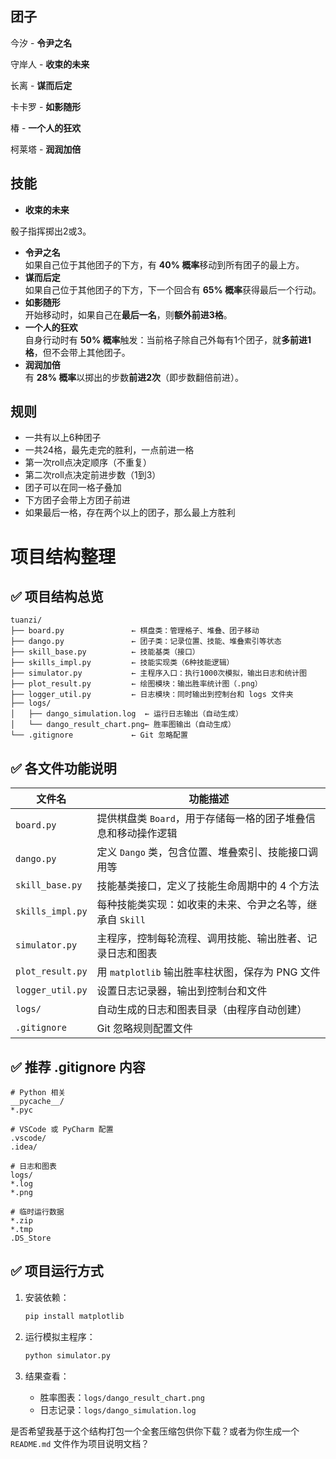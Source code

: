 ## 团子
今汐 - **令尹之名**

守岸人 - **收束的未来**

长离 - **谋而后定**

卡卡罗 - **如影随形**

椿 - **一个人的狂欢**

柯莱塔 - **润润加倍**

## 技能
+ **收束的未来**

骰子指挥掷出2或3。

+ **令尹之名**  
如果自己位于其他团子的下方，有 **40% 概率**移动到所有团子的最上方。
+ **谋而后定**  
如果自己位于其他团子的下方，下一个回合有 **65% 概率**获得最后一个行动。
+ **如影随形**  
开始移动时，如果自己在**最后一名**，则**额外前进3格**。
+ **一个人的狂欢**  
自身行动时有 **50% 概率**触发：当前格子除自己外每有1个团子，就**多前进1格**，但不会带上其他团子。
+ **润润加倍**  
有 **28% 概率**以掷出的步数**前进2次**（即步数翻倍前进）。

## 规则
+ 一共有以上6种团子
+ 一共24格，最先走完的胜利，一点前进一格
+ 第一次roll点决定顺序（不重复）
+ 第二次roll点决定前进步数（1到3）
+ 团子可以在同一格子叠加
+ 下方团子会带上方团子前进
+ 如果最后一格，存在两个以上的团子，那么最上方胜利


# 项目结构整理

## ✅ 项目结构总览

```
tuanzi/
├── board.py               ← 棋盘类：管理格子、堆叠、团子移动
├── dango.py               ← 团子类：记录位置、技能、堆叠索引等状态
├── skill_base.py          ← 技能基类（接口）
├── skills_impl.py         ← 技能实现类（6种技能逻辑）
├── simulator.py           ← 主程序入口：执行1000次模拟，输出日志和统计图
├── plot_result.py         ← 绘图模块：输出胜率统计图（.png）
├── logger_util.py         ← 日志模块：同时输出到控制台和 logs 文件夹
├── logs/
│   ├── dango_simulation.log  ← 运行日志输出（自动生成）
│   └── dango_result_chart.png← 胜率图输出（自动生成）
└── .gitignore             ← Git 忽略配置
```



## ✅ 各文件功能说明

| 文件名              | 功能描述                                |
| - | -- |
| `board.py`       | 提供棋盘类 `Board`，用于存储每一格的团子堆叠信息和移动操作逻辑 |
| `dango.py`       | 定义 `Dango` 类，包含位置、堆叠索引、技能接口调用等      |
| `skill_base.py`  | 技能基类接口，定义了技能生命周期中的 4 个方法            |
| `skills_impl.py` | 每种技能类实现：如收束的未来、令尹之名等，继承自 `Skill`    |
| `simulator.py`   | 主程序，控制每轮流程、调用技能、输出胜者、记录日志和图表        |
| `plot_result.py` | 用 `matplotlib` 输出胜率柱状图，保存为 PNG 文件   |
| `logger_util.py` | 设置日志记录器，输出到控制台和文件                   |
| `logs/`          | 自动生成的日志和图表目录（由程序自动创建）               |
| `.gitignore`     | Git 忽略规则配置文件                        |



## ✅ 推荐 .gitignore 内容

```gitignore
# Python 相关
__pycache__/
*.pyc

# VSCode 或 PyCharm 配置
.vscode/
.idea/

# 日志和图表
logs/
*.log
*.png

# 临时运行数据
*.zip
*.tmp
.DS_Store
```



## ✅ 项目运行方式

1. 安装依赖：

   ```bash
   pip install matplotlib
   ```

2. 运行模拟主程序：

   ```bash
   python simulator.py
   ```

3. 结果查看：

   * 胜率图表：`logs/dango_result_chart.png`
   * 日志记录：`logs/dango_simulation.log`



是否希望我基于这个结构打包一个全套压缩包供你下载？或者为你生成一个 `README.md` 文件作为项目说明文档？
